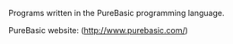 Programs written in the PureBasic programming language.

PureBasic website: (http://www.purebasic.com/)
